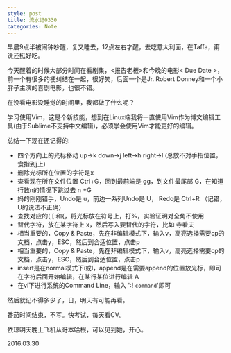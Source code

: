 ```yaml
---
style: post
title: 流水记0330
categories: Note
---
```

早晨9点半被闹钟吵醒，复又睡去，12点左右才醒，去吃意大利面，在Taffa，甭说还挺好吃。

今天醒着的时候大部分时间在看剧集，<报告老板>和今晚的电影< Due Date >，前一个有很多的梗纠结在一起，很好笑，后面一个是Jr. Robert Donney和一个小胖子主演的喜剧电影，也很不错。

在没看电影没睡觉的时间里，我都做了什么呢？

学习使用Vim，这是个新技能，想到在Linux端我将一直使用Vim作为博文编辑工具(由于Sublime不支持中文编辑)，必须学会使用Vim才能更好的编辑。

总结一下现在还记得的:

-  四个方向上的光标移动 up->k down->j left->h right->l (总放不对手指位置，食指到j上)
-  删除光标所在位置的字符是x
-  查看现在所在文件位置 Ctrl+G，回到最前端是 gg，到文件最尾部 G，在知道行数n的情况下跳过去 n +G
-  妈的刚刚错手，Undo是 u，前边一系列Undo是 U， Redo是 Ctrl+R （记错，U的说法不正确）
-  查找对应的(,[ 和{，将光标放在符号上，打%，实验证明对全角不使用
-  替代字符，放在某字符上 x，然后写入要替代的字符，比如 寺看夫
-  相当重要的，Copy & Paste，先在非编辑模式下，输入v，高亮选择需要cp的文档，点击y，ESC，然后到合适位置，点击p
-  相当重要的，Copy & Paste，先在非编辑模式下，输入v，高亮选择需要cp的文档，点击y，ESC，然后到合适位置，点击p
-  insert是在normal模式下i或I，append是在需要append的位置放光标，即可在字符后面开始编辑，在某行某位进行编辑 A
-  在vi下进行系统的Command Line，输入 ':! `command`'即可

然后就记不得多少了，日，明天有可能再看。

番茄时间结束，不写。快考试，每天看CV。

依琼明天晚上飞机从哥本哈根，可以见到她，开心。

2016.03.30
